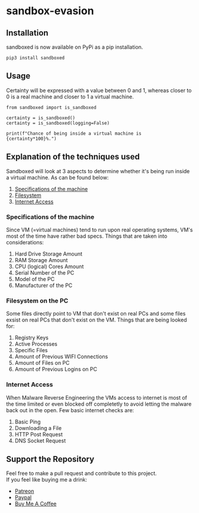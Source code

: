 # sandbox-evasion
## Installation
sandboxed is now available on PyPi as a pip installation.
```
pip3 install sandboxed
```
## Usage
Certainty will be expressed with a value between 0 and 1, whereas closer to 0 is a real machine and closer to 1 a virtual machine.
```
from sandboxed import is_sandboxed

certainty = is_sandboxed()
certainty = is_sandboxed(logging=False)

print(f"Chance of being inside a virtual machine is {certainty*100}%.")
```

## Explanation of the techniques used
Sandboxed will look at 3 aspects to determine whether it's being run inside a virtual machine.
As can be found below:
1. [Specifications of the machine](#specifications-of-the-machine)
2. [Filesystem](#filesystem-on-the-pc)
3. [Internet Access](#internet-access)

### Specifications of the machine
Since VM (=virtual machines) tend to run upon real operating systems, VM's most of the time have rather bad specs.
Things that are taken into considerations:
1. Hard Drive Storage Amount
2. RAM Storage Amount
3. CPU (logical) Cores Amount
4. Serial Number of the PC
5. Model of the PC
5. Manufacturer of the PC

### Filesystem on the PC
Some files directly point to VM that don't exist on real PCs and some files exsist on real PCs that don't exist on the VM.
Things that are being looked for:
1. Registry Keys
2. Active Processes
3. Specific Files
4. Amount of Previous WIFI Connections 
5. Amount of Files on PC
6. Amount of Previous Logins on PC

### Internet Access
When Malware Reverse Engineering the VMs access to internet is most of the time limited or even blocked off completetly to avoid letting the malware back out in the open. 
Few basic internet checks are:
1. Basic Ping
2. Downloading a File
3. HTTP Post Request
4. DNS Socket Request


## Support the Repository
Feel free to make a pull request and contribute to this project.</br>
If you feel like buying me a drink:
* [Patreon](https://www.patreon.com/frederikme)
* [Paypal](https://paypal.me/frederikmees)
* [Buy Me A Coffee](https://www.buymeacoffee.com/frederikme)



